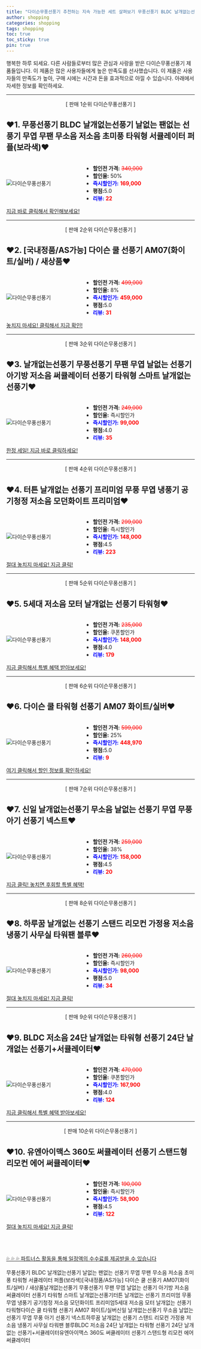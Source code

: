 ```yaml
---
title: "다이슨무풍선풍기 추천하는 지속 가능한 세트 살펴보기 무풍선풍기 BLDC 날개없는선풍기 날없는 팬없는"
author: shopping
categories: shopping
tags: shopping
toc: true
toc_sticky: true
pin: true
---
```

행복한 하루 되세요. 다른 사람들로부터 많은 관심과 사랑을 받은 다이슨무풍선풍기 제품들입니다. 이 제품은 많은 사용자들에게 높은 만족도를 선사했습니다. 이 제품은 사용자들의 만족도가 높아, 구매 시에는 시간과 돈을 효과적으로 아낄 수 있습니다. 아래에서 자세한 정보를 확인하세요.

---
<p class="toplist" style="margin: 0 auto; display: block; width: fit-content;">[ 판매 1순위 다이슨무풍선풍기 ]</p>

<h2><strong>❤️1. 무풍선풍기 BLDC 날개없는선풍기 날없는 팬없는 선풍기 무엽 무팬 무소음 저소음 초미풍 타워형 서큘레이터 퍼플(보라색)❤️</strong></h2>

<div style="display: flex; align-items: center;">
    <div style="flex: 0.4;">
        <img src="https://thumbnail9.coupangcdn.com/thumbnails/remote/230x230ex/image/vendor_inventory/f1ca/9ed6aab06f396b53539ce3aea51083e0e8e7a8faf4585c7abcbc9b9374cf.png" alt="다이슨무풍선풍기" style="max-width: 100%;">
    </div>
    <div style="flex: 0.6; margin-left: 10px;">
        <ul>
            <li><strong>할인전 가격:</strong> <del style="color: red;">340,000</del></li>
            <li><strong>할인율:</strong> 50%</li>
            <li><span style='color:blue'><strong>즉시할인가:</strong></span> <span style='color:red'><strong>169,000</strong></span></li>
            <li><strong>평점:</strong>5.0</li>
            <li><span style='color:blue'><strong>리뷰:</strong></span> <span style='color:red'><strong>22</strong></span></li>
        </ul>
    </div>
</div>
<div class="center">
    <a href="https://William4Davisa.github.io?lptag=AF9450613&subid=githubio&pageKey=8112783115&traceid=V0-153&itemId=22990699387&vendorItemId=90024633885" class="myButton">
        지금 바로 클릭해서 확인해보세요!
    </a>
</div>


---
<p class="toplist" style="margin: 0 auto; display: block; width: fit-content;">[ 판매 2순위 다이슨무풍선풍기 ]</p>

<h2><strong>❤️2. [국내정품/AS가능] 다이슨 쿨 선풍기 AM07(화이트/실버) / 새상품❤️</strong></h2>

<div style="display: flex; align-items: center;">
    <div style="flex: 0.4;">
        <img src="https://thumbnail6.coupangcdn.com/thumbnails/remote/230x230ex/image/vendor_inventory/3204/d03e3151556c986d42d174eab39638ec20021eafd82b30b5f705f76d3318.jpg" alt="다이슨무풍선풍기" style="max-width: 100%;">
    </div>
    <div style="flex: 0.6; margin-left: 10px;">
        <ul>
            <li><strong>할인전 가격:</strong> <del style="color: red;">499,000</del></li>
            <li><strong>할인율:</strong> 8%</li>
            <li><span style='color:blue'><strong>즉시할인가:</strong></span> <span style='color:red'><strong>459,000</strong></span></li>
            <li><strong>평점:</strong>5.0</li>
            <li><span style='color:blue'><strong>리뷰:</strong></span> <span style='color:red'><strong>31</strong></span></li>
        </ul>
    </div>
</div>
<div class="center">
    <a href="https://William4Davisa.github.io?lptag=AF9450613&subid=githubio&pageKey=7011959937&traceid=V0-153&itemId=17235382771&vendorItemId=84407024834" class="myButton">
        놓치지 마세요! 클릭해서 지금 확인!
    </a>
</div>


---
<p class="toplist" style="margin: 0 auto; display: block; width: fit-content;">[ 판매 3순위 다이슨무풍선풍기 ]</p>

<h2><strong>❤️3. 날개없는선풍기 무풍선풍기 무팬 무엽 날없는 선풍기 아기방 저소음 써큘레이터 선풍기 타워형 스마트 날개없는선풍기❤️</strong></h2>

<div style="display: flex; align-items: center;">
    <div style="flex: 0.4;">
        <img src="https://thumbnail7.coupangcdn.com/thumbnails/remote/230x230ex/image/vendor_inventory/3820/4fe1aa2bb22c0f3922ddcdcf3b077b938e91be90fc5438c3a0e16e3a0090.png" alt="다이슨무풍선풍기" style="max-width: 100%;">
    </div>
    <div style="flex: 0.6; margin-left: 10px;">
        <ul>
            <li><strong>할인전 가격:</strong> <del style="color: red;">249,000</del></li>
            <li><strong>할인율:</strong> 즉시할인가</li>
            <li><span style='color:blue'><strong>즉시할인가:</strong></span> <span style='color:red'><strong>99,000</strong></span></li>
            <li><strong>평점:</strong>4.0</li>
            <li><span style='color:blue'><strong>리뷰:</strong></span> <span style='color:red'><strong>35</strong></span></li>
        </ul>
    </div>
</div>
<div class="center">
    <a href="https://William4Davisa.github.io?lptag=AF9450613&subid=githubio&pageKey=8115493668&traceid=V0-153&itemId=23007349926&vendorItemId=90678531624" class="myButton">
        한정 세일! 지금 바로 클릭하세요!
    </a>
</div>


---
<p class="toplist" style="margin: 0 auto; display: block; width: fit-content;">[ 판매 4순위 다이슨무풍선풍기 ]</p>

<h2><strong>❤️4. 터튼 날개없는 선풍기 프리미엄 무풍 무엽 냉풍기 공기청정 저소음 모던화이트 프리미엄❤️</strong></h2>

<div style="display: flex; align-items: center;">
    <div style="flex: 0.4;">
        <img src="https://thumbnail8.coupangcdn.com/thumbnails/remote/230x230ex/image/vendor_inventory/f5fd/7522296f0fa6e98bef5446920e26d806c3d0fd684834e9ae96e70d7be945.jpg" alt="다이슨무풍선풍기" style="max-width: 100%;">
    </div>
    <div style="flex: 0.6; margin-left: 10px;">
        <ul>
            <li><strong>할인전 가격:</strong> <del style="color: red;">299,000</del></li>
            <li><strong>할인율:</strong> 즉시할인가</li>
            <li><span style='color:blue'><strong>즉시할인가:</strong></span> <span style='color:red'><strong>148,000</strong></span></li>
            <li><strong>평점:</strong>4.5</li>
            <li><span style='color:blue'><strong>리뷰:</strong></span> <span style='color:red'><strong>223</strong></span></li>
        </ul>
    </div>
</div>
<div class="center">
    <a href="https://William4Davisa.github.io?lptag=AF9450613&subid=githubio&pageKey=8026850716&traceid=V0-153&itemId=22434953942&vendorItemId=89644803610" class="myButton">
        절대 놓치지 마세요! 지금 클릭!
    </a>
</div>


---
<p class="toplist" style="margin: 0 auto; display: block; width: fit-content;">[ 판매 5순위 다이슨무풍선풍기 ]</p>

<h2><strong>❤️5. 5세대 저소음 모터 날개없는 선풍기 타워형❤️</strong></h2>

<div style="display: flex; align-items: center;">
    <div style="flex: 0.4;">
        <img src="https://thumbnail7.coupangcdn.com/thumbnails/remote/230x230ex/image/vendor_inventory/b473/13a0d8e15fe0f6a5c8e002b3492c779968b040c784ca6d7d7a5e02cfb4a9.png" alt="다이슨무풍선풍기" style="max-width: 100%;">
    </div>
    <div style="flex: 0.6; margin-left: 10px;">
        <ul>
            <li><strong>할인전 가격:</strong> <del style="color: red;">235,000</del></li>
            <li><strong>할인율:</strong> 쿠폰할인가</li>
            <li><span style='color:blue'><strong>즉시할인가:</strong></span> <span style='color:red'><strong>148,000</strong></span></li>
            <li><strong>평점:</strong>4.0</li>
            <li><span style='color:blue'><strong>리뷰:</strong></span> <span style='color:red'><strong>179</strong></span></li>
        </ul>
    </div>
</div>
<div class="center">
    <a href="https://William4Davisa.github.io?lptag=AF9450613&subid=githubio&pageKey=7987740493&traceid=V0-153&itemId=22191170811&vendorItemId=89544405501" class="myButton">
        지금 클릭해서 특별 혜택 받아보세요!
    </a>
</div>


---
<p class="toplist" style="margin: 0 auto; display: block; width: fit-content;">[ 판매 6순위 다이슨무풍선풍기 ]</p>

<h2><strong>❤️6. 다이슨 쿨 타워형 선풍기 AM07 화이트/실버❤️</strong></h2>

<div style="display: flex; align-items: center;">
    <div style="flex: 0.4;">
        <img src="https://thumbnail6.coupangcdn.com/thumbnails/remote/230x230ex/image/vendor_inventory/339a/90bfeacbffcf1929edf95f59ccd5d7c820c322055fc52ad1fd3c9da3fb94.png" alt="다이슨무풍선풍기" style="max-width: 100%;">
    </div>
    <div style="flex: 0.6; margin-left: 10px;">
        <ul>
            <li><strong>할인전 가격:</strong> <del style="color: red;">599,000</del></li>
            <li><strong>할인율:</strong> 25%</li>
            <li><span style='color:blue'><strong>즉시할인가:</strong></span> <span style='color:red'><strong>448,970</strong></span></li>
            <li><strong>평점:</strong>5.0</li>
            <li><span style='color:blue'><strong>리뷰:</strong></span> <span style='color:red'><strong>9</strong></span></li>
        </ul>
    </div>
</div>
<div class="center">
    <a href="https://William4Davisa.github.io?lptag=AF9450613&subid=githubio&pageKey=7340154138&traceid=V0-153&itemId=18863870377&vendorItemId=85992790766" class="myButton">
        여기 클릭해서 할인 정보를 확인하세요!
    </a>
</div>


---
<p class="toplist" style="margin: 0 auto; display: block; width: fit-content;">[ 판매 7순위 다이슨무풍선풍기 ]</p>

<h2><strong>❤️7. 신일 날개없는선풍기 무소음 날없는 선풍기 무엽 무풍 아기 선풍기 넥스트❤️</strong></h2>

<div style="display: flex; align-items: center;">
    <div style="flex: 0.4;">
        <img src="https://thumbnail8.coupangcdn.com/thumbnails/remote/230x230ex/image/vendor_inventory/f886/b019e9982d2303891fe3cb506432c9cf03aa42f17f4b615cb565f230333b.jpg" alt="다이슨무풍선풍기" style="max-width: 100%;">
    </div>
    <div style="flex: 0.6; margin-left: 10px;">
        <ul>
            <li><strong>할인전 가격:</strong> <del style="color: red;">259,000</del></li>
            <li><strong>할인율:</strong> 38%</li>
            <li><span style='color:blue'><strong>즉시할인가:</strong></span> <span style='color:red'><strong>158,000</strong></span></li>
            <li><strong>평점:</strong>4.5</li>
            <li><span style='color:blue'><strong>리뷰:</strong></span> <span style='color:red'><strong>20</strong></span></li>
        </ul>
    </div>
</div>
<div class="center">
    <a href="https://William4Davisa.github.io?lptag=AF9450613&subid=githubio&pageKey=7592664312&traceid=V0-153&itemId=20066844603&vendorItemId=86503507339" class="myButton">
        지금 클릭! 놓치면 후회할 특별 혜택!
    </a>
</div>


---
<p class="toplist" style="margin: 0 auto; display: block; width: fit-content;">[ 판매 8순위 다이슨무풍선풍기 ]</p>

<h2><strong>❤️8. 하루꿈 날개없는 선풍기 스탠드 리모컨 가정용 저소음 냉풍기 사무실 타워팬 블루❤️</strong></h2>

<div style="display: flex; align-items: center;">
    <div style="flex: 0.4;">
        <img src="https://thumbnail7.coupangcdn.com/thumbnails/remote/230x230ex/image/vendor_inventory/54c6/814d122b70fec2ae29937fe7fbc9a1aa2bace5d5e8d0d8387b586a529aef.jpg" alt="다이슨무풍선풍기" style="max-width: 100%;">
    </div>
    <div style="flex: 0.6; margin-left: 10px;">
        <ul>
            <li><strong>할인전 가격:</strong> <del style="color: red;">260,000</del></li>
            <li><strong>할인율:</strong> 즉시할인가</li>
            <li><span style='color:blue'><strong>즉시할인가:</strong></span> <span style='color:red'><strong>98,000</strong></span></li>
            <li><strong>평점:</strong>5.0</li>
            <li><span style='color:blue'><strong>리뷰:</strong></span> <span style='color:red'><strong>34</strong></span></li>
        </ul>
    </div>
</div>
<div class="center">
    <a href="https://William4Davisa.github.io?lptag=AF9450613&subid=githubio&pageKey=8191320020&traceid=V0-153&itemId=23441912173&vendorItemId=90468712073" class="myButton">
        절대 놓치지 마세요! 지금 클릭!
    </a>
</div>


---
<p class="toplist" style="margin: 0 auto; display: block; width: fit-content;">[ 판매 9순위 다이슨무풍선풍기 ]</p>

<h2><strong>❤️9. BLDC 저소음 24단 날개없는 타워형 선풍기 24단 날개없는 선풍기+서큘레이터❤️</strong></h2>

<div style="display: flex; align-items: center;">
    <div style="flex: 0.4;">
        <img src="https://thumbnail9.coupangcdn.com/thumbnails/remote/230x230ex/image/vendor_inventory/0124/c51e805093dc3398fbdb5248d9ce9b74f44af2337ca4bedb948d09ca850d.jpg" alt="다이슨무풍선풍기" style="max-width: 100%;">
    </div>
    <div style="flex: 0.6; margin-left: 10px;">
        <ul>
            <li><strong>할인전 가격:</strong> <del style="color: red;">470,000</del></li>
            <li><strong>할인율:</strong> 쿠폰할인가</li>
            <li><span style='color:blue'><strong>즉시할인가:</strong></span> <span style='color:red'><strong>167,900</strong></span></li>
            <li><strong>평점:</strong>4.0</li>
            <li><span style='color:blue'><strong>리뷰:</strong></span> <span style='color:red'><strong>124</strong></span></li>
        </ul>
    </div>
</div>
<div class="center">
    <a href="https://William4Davisa.github.io?lptag=AF9450613&subid=githubio&pageKey=8032969019&traceid=V0-153&itemId=23435890815&vendorItemId=90462789911" class="myButton">
        지금 클릭해서 특별 혜택 받아보세요!
    </a>
</div>


---
<p class="toplist" style="margin: 0 auto; display: block; width: fit-content;">[ 판매 10순위 다이슨무풍선풍기 ]</p>

<h2><strong>❤️10. 유엔아이맥스 360도 써큘레이터 선풍기 스탠드형 리모컨 에어 써큘레이터❤️</strong></h2>

<div style="display: flex; align-items: center;">
    <div style="flex: 0.4;">
        <img src="https://thumbnail6.coupangcdn.com/thumbnails/remote/230x230ex/image/vendor_inventory/219c/721573480bf965d6ccaf7a0414aee0ead40787665faf73256b6280e77f84.jpg" alt="다이슨무풍선풍기" style="max-width: 100%;">
    </div>
    <div style="flex: 0.6; margin-left: 10px;">
        <ul>
            <li><strong>할인전 가격:</strong> <del style="color: red;">190,000</del></li>
            <li><strong>할인율:</strong> 즉시할인가</li>
            <li><span style='color:blue'><strong>즉시할인가:</strong></span> <span style='color:red'><strong>58,900</strong></span></li>
            <li><strong>평점:</strong>4.5</li>
            <li><span style='color:blue'><strong>리뷰:</strong></span> <span style='color:red'><strong>122</strong></span></li>
        </ul>
    </div>
</div>
<div class="center">
    <a href="https://William4Davisa.github.io?lptag=AF9450613&subid=githubio&pageKey=8097546345&traceid=V0-153&itemId=22895542331&vendorItemId=90072055293" class="myButton">
        절대 놓치지 마세요! 지금 클릭!
    </a>
</div>

<br><br><br>[💦 💦 💦 파트너스 활동을 통해 일정액의 수수료를 제공받을 수 있습니다](https://link.coupang.com/a/bcpT2c)<br><br>무풍선풍기 BLDC 날개없는선풍기 날없는 팬없는 선풍기 무엽 무팬 무소음 저소음 초미풍 타워형 서큘레이터 퍼플(보라색)[국내정품/AS가능] 다이슨 쿨 선풍기 AM07(화이트/실버) / 새상품날개없는선풍기 무풍선풍기 무팬 무엽 날없는 선풍기 아기방 저소음 써큘레이터 선풍기 타워형 스마트 날개없는선풍기터튼 날개없는 선풍기 프리미엄 무풍 무엽 냉풍기 공기청정 저소음 모던화이트 프리미엄5세대 저소음 모터 날개없는 선풍기 타워형다이슨 쿨 타워형 선풍기 AM07 화이트/실버신일 날개없는선풍기 무소음 날없는 선풍기 무엽 무풍 아기 선풍기 넥스트하루꿈 날개없는 선풍기 스탠드 리모컨 가정용 저소음 냉풍기 사무실 타워팬 블루BLDC 저소음 24단 날개없는 타워형 선풍기 24단 날개없는 선풍기+서큘레이터유엔아이맥스 360도 써큘레이터 선풍기 스탠드형 리모컨 에어 써큘레이터
